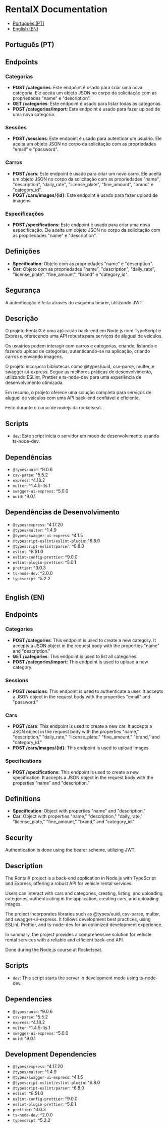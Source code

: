 # RentalX Documentation
- [Português (PT)](#portuguese-pt)
- [English (EN)](#english-en)

## Português (PT)

## Endpoints

### Categorias

- **POST /categories**: Este endpoint é usado para criar uma nova categoria. Ele aceita um objeto JSON no corpo da solicitação com as propriedades "name" e "description".
- **GET /categories**: Este endpoint é usado para listar todas as categorias.
- **POST /categories/import**: Este endpoint é usado para fazer upload de uma nova categoria.

### Sessões

- **POST /sessions**: Este endpoint é usado para autenticar um usuário. Ele aceita um objeto JSON no corpo da solicitação com as propriedades "email" e "password".

### Carros

- **POST /cars**: Este endpoint é usado para criar um novo carro. Ele aceita um objeto JSON no corpo da solicitação com as propriedades "name", "description", "daily_rate", "license_plate", "fine_amount", "brand" e "category_id".
- **POST /cars/images/{id}**: Este endpoint é usado para fazer upload de imagens.

### Especificações

- **POST /specifications**: Este endpoint é usado para criar uma nova especificação. Ele aceita um objeto JSON no corpo da solicitação com as propriedades "name" e "description".

## Definições

- **Specification**: Objeto com as propriedades "name" e "description".
- **Car**: Objeto com as propriedades "name", "description", "daily_rate", "license_plate", "fine_amount", "brand" e "category_id".

## Segurança

A autenticação é feita através do esquema bearer, utilizando JWT.

## Descrição

O projeto RentalX é uma aplicação back-end em Node.js com TypeScript e Express, oferecendo uma API robusta para serviços de aluguel de veículos. 

Os usuários podem interagir com carros e categorias, criando, listando e fazendo upload de categorias, autenticando-se na aplicação, criando carros e enviando imagens. 

O projeto incorpora bibliotecas como @types/uuid, csv-parse, multer, e swagger-ui-express. Segue as melhores práticas de desenvolvimento, utilizando ESLint, Prettier e ts-node-dev para uma experiência de desenvolvimento otimizada.

 Em resumo, o projeto oferece uma solução completa para serviços de aluguel de veículos com uma API back-end confiável e eficiente.

 Feito durante o curso de nodejs da rocketseat.

## Scripts

- `dev`: Este script inicia o servidor em modo de desenvolvimento usando ts-node-dev.

## Dependências

- `@types/uuid`: ^9.0.6
- `csv-parse`: ^5.5.2
- `express`: ^4.18.2
- `multer`: ^1.4.5-lts.1
- `swagger-ui-express`: ^5.0.0
- `uuid`: ^9.0.1

## Dependências de Desenvolvimento

- `@types/express`: ^4.17.20
- `@types/multer`: ^1.4.9
- `@types/swagger-ui-express`: ^4.1.5
- `@typescript-eslint/eslint-plugin`: ^6.8.0
- `@typescript-eslint/parser`: ^6.8.0
- `eslint`: ^8.51.0
- `eslint-config-prettier`: ^9.0.0
- `eslint-plugin-prettier`: ^5.0.1
- `prettier`: ^3.0.3
- `ts-node-dev`: ^2.0.0
- `typescript`: ^5.2.2

#

## English (EN)


## Endpoints

### Categories

- **POST /categories**: This endpoint is used to create a new category. It accepts a JSON object in the request body with the properties "name" and "description."
- **GET /categories**: This endpoint is used to list all categories.
- **POST /categories/import**: This endpoint is used to upload a new category.

### Sessions

- **POST /sessions**: This endpoint is used to authenticate a user. It accepts a JSON object in the request body with the properties "email" and "password."

### Cars

- **POST /cars**: This endpoint is used to create a new car. It accepts a JSON object in the request body with the properties "name," "description," "daily_rate," "license_plate," "fine_amount," "brand," and "category_id."
- **POST /cars/images/{id}**: This endpoint is used to upload images.

### Specifications

- **POST /specifications**: This endpoint is used to create a new specification. It accepts a JSON object in the request body with the properties "name" and "description."

## Definitions

- **Specification**: Object with properties "name" and "description."
- **Car**: Object with properties "name," "description," "daily_rate," "license_plate," "fine_amount," "brand," and "category_id."

## Security

Authentication is done using the bearer scheme, utilizing JWT.

## Description

The RentalX project is a back-end application in Node.js with TypeScript and Express, offering a robust API for vehicle rental services.

Users can interact with cars and categories, creating, listing, and uploading categories, authenticating in the application, creating cars, and uploading images.

The project incorporates libraries such as @types/uuid, csv-parse, multer, and swagger-ui-express. It follows development best practices, using ESLint, Prettier, and ts-node-dev for an optimized development experience.

In summary, the project provides a comprehensive solution for vehicle rental services with a reliable and efficient back-end API.

Done during the Node.js course at Rocketseat.

## Scripts

- `dev`: This script starts the server in development mode using ts-node-dev.

## Dependencies

- `@types/uuid`: ^9.0.6
- `csv-parse`: ^5.5.2
- `express`: ^4.18.2
- `multer`: ^1.4.5-lts.1
- `swagger-ui-express`: ^5.0.0
- `uuid`: ^9.0.1

## Development Dependencies

- `@types/express`: ^4.17.20
- `@types/multer`: ^1.4.9
- `@types/swagger-ui-express`: ^4.1.5
- `@typescript-eslint/eslint-plugin`: ^6.8.0
- `@typescript-eslint/parser`: ^6.8.0
- `eslint`: ^8.51.0
- `eslint-config-prettier`: ^9.0.0
- `eslint-plugin-prettier`: ^5.0.1
- `prettier`: ^3.0.3
- `ts-node-dev`: ^2.0.0
- `typescript`: ^5.2.2

